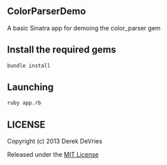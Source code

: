 ## ColorParserDemo

A basic Sinatra app for demoing the color_parser gem


## Install the required gems

```bash
bundle install
```

## Launching

```bash
ruby app.rb
```

## LICENSE

Copyright (c) 2013 Derek DeVries

Released under the [MIT License](http://www.opensource.org/licenses/MIT)


